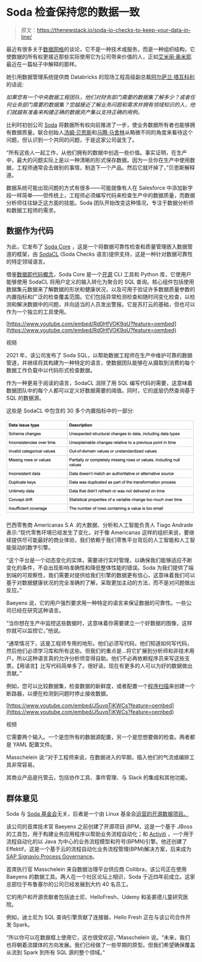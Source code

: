 # Soda 检查保持您的数据一致

> 原文：<https://thenewstack.io/soda-io-checks-to-keep-your-data-in-line/>

最近有很多关于[数据网格](https://thenewstack.io/data-mesh-liberate-business-value-from-data-lakes-data-warehouses/)的谈论，它不是一种技术或服务，而是一种组织结构，它使数据的所有权更接近那些实际使用它为公司带来价值的人，正如[艾米丽·奥米耶](https://thenewstack.io/author/emily-omier/)最近在一篇帖子中解释的那样。

她引用数据管理系统提供商 Databricks 的现场工程高级副总裁[阿尔萨兰·塔瓦科利](https://www.linkedin.com/in/arsalantavakoli/)的话说:

*如果您有一个中央数据工程团队，他们对财务部门需要的数据集了解多少？或者任何业务部门需要的数据集？您越接近了解业务问题和需求并拥有领域知识的人，他们就越有准备来构建正确的数据资产集以支持正确的用例。*

比利时初创公司 [Soda](https://www.soda.io/) 将数据所有权向前推进了一步，使业务数据所有者也能够拥有数据质量。联合创始人[汤姆·贝恩斯](https://www.linkedin.com/in/tombaeyens/?originalSubdomain=be)和[马腾·马舍林](https://www.linkedin.com/in/maartenm/)从略微不同的角度来看待这个问题，但认识到一个共同的问题，于是这家公司诞生了。

“所有这些人一起工作，从他们拥有的数据中创造一些价值。事实证明，在生产中，最大的问题实际上是以一种清晰的形式保存数据。因为一旦你在生产中使用数据，工程师通常会去做别的事情，制造下一个产品。然后它就坏掉了，”贝恩斯解释道。

数据系统可能出现问题的方式有很多——可能就像有人在 Salesforce 中添加新字段一样简单——但传统上，工程师必须编写代码来检查生产中的数据质量，而数据分析师往往缺乏这方面的技能。Soda 团队开始改变这种情况，专注于数据分析师和数据工程师的需求。

## 数据作为代码

为此，它发布了 [Soda Core](https://www.soda.io/core) ，这是一个将数据可靠性检查和质量管理嵌入数据管道的框架，由 [SodaCL](https://www.soda.io/resources/introducing-a-new-domain-specific-language-for-data-reliability) (Soda Checks 语言)提供支持，这是一种针对数据可靠性的特定领域语言。

借鉴[数据即代码概念](https://thenewstack.io/the-coming-era-of-data-as-code/)，Soda Core 是一个[开源](https://github.com/sodadata/soda-core) CLI 工具和 Python 库，它使用户能够使用 SodaCL 将用户定义的输入转化为聚合的 SQL 查询。核心组件包括使用数据集元数据来了解数据的形状和健康状况，以及可用于验证许多数据质量参数的内置指标和广泛的检查覆盖范围。它们包括异常检测检查和随时间变化检查，以检测和解决数据中的问题，并向适当的人员发出警报。它是苏打云的基础，但也可以作为一个独立的工具使用。

[https://www.youtube.com/embed/Rd0HfVOK9qU?feature=oembed](https://www.youtube.com/embed/Rd0HfVOK9qU?feature=oembed)

视频

2021 年，该公司发布了 Soda SQL，以帮助数据工程师在生产中维护可靠的数据管道，并继续将其构建为一种特定的语言，使数据团队能够在从摄取到消费的每个数据工作负载中以代码形式检查数据。

作为一种更易于阅读的语言，SodaCL 消除了用 SQL 编写代码的需要，这意味着数据团队中的每个人都可以定义好数据需要的阈值。同时，它的底层仍然查询基于 SQL 的数据源。

这些是 SodaCL 中包含的 30 多个内置指标中的一部分:

![](img/a63e9a529aca64565b91f82d4f42db6f.png)

巴西零售商 Americanas S.A .的大数据、分析和人工智能负责人 Tiago Andrade 表示:“现代零售环境已经发生了变化，对于像 Americanas 这样的组织来说，要继续提供尽可能最好的商业体验，我们依赖于我们零售平台背后的人工智能和人工智能驱动的数字引擎。

“这个平台是一个动态变化的实体，需要进行实时管理，以确保我们能够适应不断变化的条件，不会出现影响准确性和降低整体性能的错误。Soda 为我们提供了端到端的可观察性，我们需要对提供给我们引擎的数据更有信心，这意味着我们可以基于对数据健康状况的完全准确的了解，采取更加主动的方法，而不是对问题做出反应。”

Baeyens 说，它的用户强烈要求用一种特定的语言来保证数据的可靠性。一些公司已经在研究这种语言。

“当你想在生产中监控这些数据时，这意味着你需要建立一个好数据的图像，这样你就可以监控它，”他说。

“通常情况下，这是工程师专用的地形。他们必须写代码，他们知道如何写代码，然后他们必须学习库和所有这些。但我们的重点是…将它扩展到分析师和非技术用户。所以这种语言真的允许分析师变得自助。他们不必再依赖程序员来写这些支票。【用语言】比写代码简单多了。很好读。现在有更多的人可以为好的数据做出贡献。”

例如，您可以比较数据集，检查数据的新鲜度，或者配置一个[程序扫描](https://docs.soda.io/soda-core/programmatic.html)来创建一个断路器，以便在检测到问题时停止接收数据。

[https://www.youtube.com/embed/J5uvpTiKWCs?feature=oembed](https://www.youtube.com/embed/J5uvpTiKWCs?feature=oembed)

视频

它需要两个输入。一个是您所有的数据源配置，另一个是您想要做的检查。两者都是 YAML 配置文件。

Masschelein 说:“对于工程师来说，在数据进入的早期，插入他们的气流或编排工具非常容易。

其商业产品是托管云，包括协作工具、事件管理、与 Slack 的集成和其他功能。

## 群体意见

Soda 与 [Soda 基金会](https://www.sodafoundation.io/)无关，后者是一个由 Linux 基金会[运营的开源数据项目。](https://training.linuxfoundation.org/training/course-catalog/?utm_content=inline-mention)

该公司的首席技术官 Baeyens 之前创建了开源项目 jBPM，这是一个基于 JBoss 的工具包，用于构建业务应用程序以帮助业务流程自动化；和 [Activiti](https://www.activiti.org/) ，一个用于流程自动化的以 Java 为中心的业务流程模型和符号(BPMN)引擎。他还创建了 Effektif，这是一个基于云的流程自动化业务流程管理(BPM)解决方案，后来成为[SAP Signavio Process Governance](https://www.signavio.com/products/process-governance/)。

首席执行官 Masschelein 来自数据治理平台供应商 Collibra，该公司正在使用 Baeyens 的数据工具。两人在一个社区论坛上相识，Soda 于近四年前成立。这家总部位于布鲁塞尔的公司已经发展到大约 40 名员工。

它的用户和开源贡献者包括迪士尼、HelloFresh、Udemy 和圣裘德儿童研究医院。

例如，迪士尼为 SQL 查询引擎贡献了连接器，Hello Fresh 正在与该公司合作开发 Spark。

“所以你可以在数据框上使用它，这也很受欢迎，”Masschelein 说。“未来，我们也将朝着流媒体的方向发展。我们已经做了一些早期的原型。但我们希望确保覆盖从流到 Spark 到所有 SQL 源的整个领域。”

<svg xmlns:xlink="http://www.w3.org/1999/xlink" viewBox="0 0 68 31" version="1.1"><title>Group</title> <desc>Created with Sketch.</desc></svg>